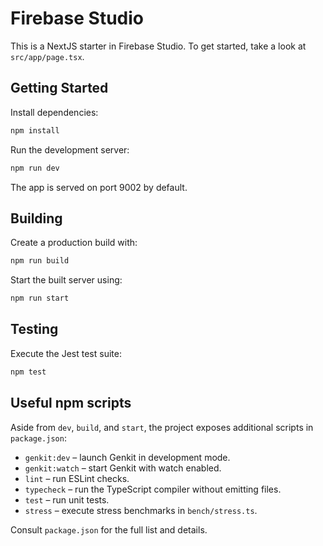 # Firebase Studio

This is a NextJS starter in Firebase Studio.
To get started, take a look at `src/app/page.tsx`.

## Getting Started

Install dependencies:

```bash
npm install
```

Run the development server:

```bash
npm run dev
```

The app is served on port 9002 by default.

## Building

Create a production build with:

```bash
npm run build
```

Start the built server using:

```bash
npm run start
```

## Testing

Execute the Jest test suite:

```bash
npm test
```

## Useful npm scripts

Aside from `dev`, `build`, and `start`, the project exposes additional scripts in `package.json`:

- `genkit:dev` – launch Genkit in development mode.
- `genkit:watch` – start Genkit with watch enabled.
- `lint` – run ESLint checks.
- `typecheck` – run the TypeScript compiler without emitting files.
- `test` – run unit tests.
- `stress` – execute stress benchmarks in `bench/stress.ts`.

Consult `package.json` for the full list and details.
